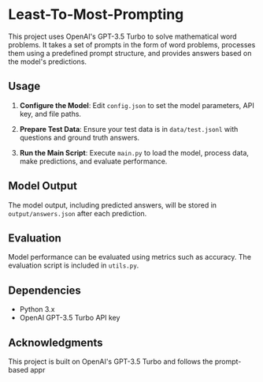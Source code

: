 # Least-To-Most-Prompting

This project uses OpenAI's GPT-3.5 Turbo to solve mathematical word problems. It takes a set of prompts in the form of word problems, processes them using a predefined prompt structure, and provides answers based on the model's predictions.

## Usage

1. **Configure the Model**: Edit `config.json` to set the model parameters, API key, and file paths.

2. **Prepare Test Data**: Ensure your test data is in `data/test.jsonl` with questions and ground truth answers.

3. **Run the Main Script**: Execute `main.py` to load the model, process data, make predictions, and evaluate performance.

## Model Output

The model output, including predicted answers, will be stored in `output/answers.json` after each prediction.

## Evaluation

Model performance can be evaluated using metrics such as accuracy. The evaluation script is included in `utils.py`.

## Dependencies

- Python 3.x
- OpenAI GPT-3.5 Turbo API key

## Acknowledgments

This project is built on OpenAI's GPT-3.5 Turbo and follows the prompt-based appr
